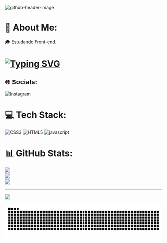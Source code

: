 ![github-header-image](https://github.com/user-attachments/assets/30739e6e-397b-4217-a6dd-aa68917af33c)


# 💫 About Me:
🎓 Estudando Front-end.<br>

<h1> <a href="https://git.io/typing-svg"><img src="https://readme-typing-svg.herokuapp.com?font=Fira+Code&pause=1000&random=false&width=435&lines=Ea%C3%AD+blz%3F+Sou+o+Wesley+Da+Silva.+.+." alt="Typing SVG" /></a> </h1>



## 🌐 Socials:
[![Instagram](https://img.shields.io/badge/Instagram-%23E4405F.svg?logo=Instagram&logoColor=white)](https://instagram.com/https://www.instagram.com/wesley.tenorio1/#) 

# 💻 Tech Stack:
![CSS3](https://img.shields.io/badge/css3-%231572B6.svg?style=for-the-badge&logo=css3&logoColor=white) ![HTML5](https://img.shields.io/badge/html5-%23E34F26.svg?style=for-the-badge&logo=html5&logoColor=white) ![javascript](https://img.shields.io/badge/html5-%23E34F26.svg?style=for-the-badge&logo=javascript&logoColor=white)
# 📊 GitHub Stats:
![](https://github-readme-stats.vercel.app/api?username=WesleySilva373&theme=radical&hide_border=false&include_all_commits=false&count_private=false)<br/>
![](https://github-readme-streak-stats.herokuapp.com/?user=WesleySilva373&theme=radical&hide_border=false)<br/>
![](https://github-readme-stats.vercel.app/api/top-langs/?username=WesleySilva373&theme=radical&hide_border=false&include_all_commits=false&count_private=false&layout=compact)

---
[![](https://visitcount.itsvg.in/api?id=WesleySilva373&icon=0&color=0)](https://visitcount.itsvg.in)

 <img src="https://github.com/WesleySilva373/WesleySilva373/blob/main/snake.svg">

